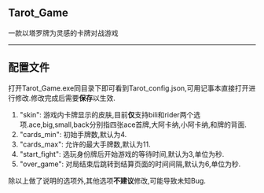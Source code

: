 ## Tarot_Game   
一款以塔罗牌为灵感的卡牌对战游戏   

***

## 配置文件   
打开Tarot_Game.exe同目录下即可看到Tarot_config.json,可用记事本直接打开进行修改.修改完成后需要**保存**以生效.   

1. "skin": 游戏内卡牌显示的皮肤,目前**仅**支持bili和rider两个选项.ace,big,small,back分别指四张ace首牌,大阿卡纳,小阿卡纳,和牌的背面.   
2. "cards_min": 初始手牌数,默认为4.   
3. "cards_max": 允许的最大手牌数,默认为11.   
4. "start_fight": 选玩身份牌后开始游戏的等待时间,默认为3,单位为秒.   
5. "over_game": 对局结束后跳转到结算页面的时间间隔,默认为6,单位为秒.   

除以上做了说明的选项外,其他选项**不建议**修改,可能导致未知Bug.   
